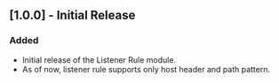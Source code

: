 ## [1.0.0] - Initial Release

### Added
- Initial release of the Listener Rule module.
- As of now, listener rule supports only host header and path pattern.
